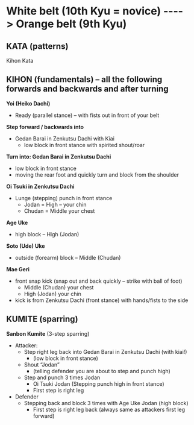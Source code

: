 
# White belt (10th Kyu = novice) 		---->			Orange belt (9th Kyu)


## KATA (patterns)

Kihon Kata

## KIHON (fundamentals) – all the following forwards and backwards and after turning

**Yoi (Heiko Dachi)**
- Ready (parallel stance) – with fists out in front of your belt

**Step forward / backwards into**
  - Gedan Barai in Zenkutsu Dachi with Kiai
    - low block in front stance with spirited shout/roar

**Turn into: Gedan Barai in Zenkutsu Dachi**
  - low block in front stance
  - moving the rear foot and quickly turn and block from the shoulder

**Oi Tsuki in Zenkutsu Dachi**
  - Lunge (stepping) punch in front stance
    - Jodan = High – your chin 
    - Chudan =  Middle your chest

**Age Uke**
  - high block – High (Jodan)
  
**Soto (Ude) Uke**
  - outside (forearm) block – Middle (Chudan)

**Mae Geri**
  - front snap kick (snap out and back quickly – strike with ball of foot)
    - Middle (Chudan) your chest
    - High (Jodan) your chin 
  - kick is from Zenkutsu Dachi (front stance) with hands/fists to the side

## KUMITE (sparring)

**Sanbon Kumite** (3-step sparring)
- Attacker:
  - Step right leg back into Gedan Barai in Zenkutsu Dachi (with kiai!)
    - (low block in front stance)
  - Shout “Jodan”
    - (telling defender you are about to step and punch high)
  - Step and punch 3 times Jodan
    - Oi Tsuki Jodan (Stepping punch high in front stance)
    - First step is right leg 
- Defender
  - Stepping back and block 3 times with Age Uke Jodan (high block)
    - First step is right leg back (always same as attackers first leg forward)


